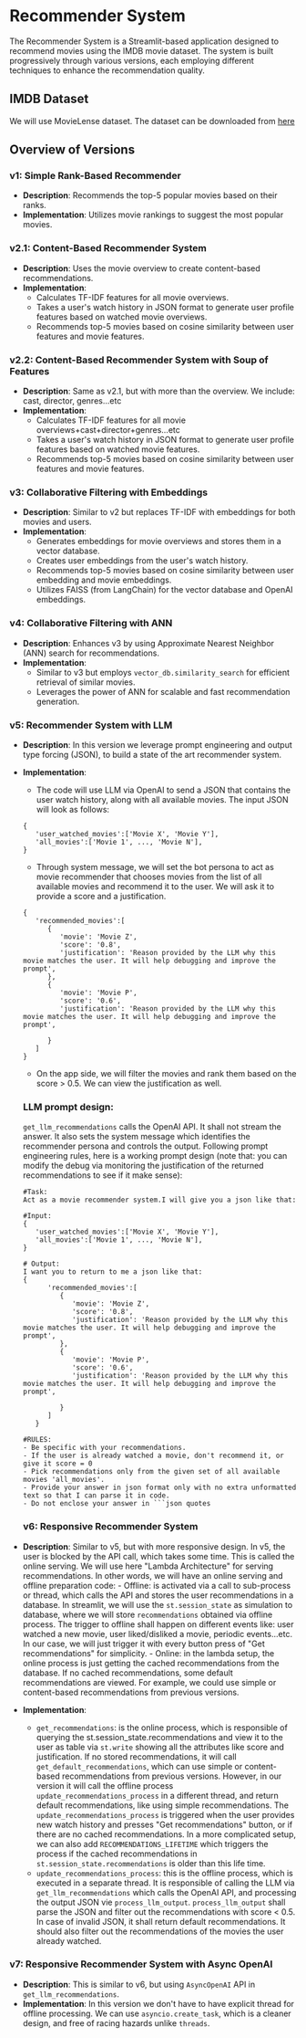 # Recommender System

The Recommender System is a Streamlit-based application designed to recommend movies using the IMDB movie dataset. The system is built progressively through various versions, each employing different techniques to enhance the recommendation quality.

## IMDB Dataset
We will use MovieLense dataset. The dataset can be downloaded from [here](https://www.kaggle.com/datasets/rounakbanik/the-movies-dataset)

## Overview of Versions

### v1: Simple Rank-Based Recommender
- **Description**: Recommends the top-5 popular movies based on their ranks.
- **Implementation**: Utilizes movie rankings to suggest the most popular movies.

### v2.1: Content-Based Recommender System
- **Description**: Uses the movie overview to create content-based recommendations.
- **Implementation**: 
   - Calculates TF-IDF features for all movie overviews.
   - Takes a user's watch history in JSON format to generate user profile features based on watched movie overviews.
   - Recommends top-5 movies based on cosine similarity between user features and movie features.

### v2.2: Content-Based Recommender System with Soup of Features
- **Description**: Same as v2.1, but with more than the overview. We include: cast, director, genres...etc
- **Implementation**: 
   - Calculates TF-IDF features for all movie overviews+cast+director+genres...etc
   - Takes a user's watch history in JSON format to generate user profile features based on watched movie features.
   - Recommends top-5 movies based on cosine similarity between user features and movie features.

### v3: Collaborative Filtering with Embeddings
- **Description**: Similar to v2 but replaces TF-IDF with embeddings for both movies and users.
- **Implementation**:
   - Generates embeddings for movie overviews and stores them in a vector database.
   - Creates user embeddings from the user's watch history.
   - Recommends top-5 movies based on cosine similarity between user embedding and movie embeddings.
   - Utilizes FAISS (from LangChain) for the vector database and OpenAI embeddings.

### v4: Collaborative Filtering with ANN
- **Description**: Enhances v3 by using Approximate Nearest Neighbor (ANN) search for recommendations.
- **Implementation**:
   - Similar to v3 but employs `vector_db.similarity_search` for efficient retrieval of similar movies.
   - Leverages the power of ANN for scalable and fast recommendation generation.

### v5: Recommender System with LLM
- **Description**: In this version we leverage prompt engineering and output type forcing (JSON), to build a state of the art recommender system.
- **Implementation**:
   - The code will use LLM via OpenAI to send a JSON that contains the user watch history, along with all available movies. The input JSON will look as follows:
   ```
   {
      'user_watched_movies':['Movie X', 'Movie Y'],
      'all_movies':['Movie 1', ..., 'Movie N'],
   }
   ```
   - Through system message, we will set the bot persona to act as movie recommender that chooses movies from the list of all available movies and recommend it to the user. We will ask it to provide a score and a justification.
   ```
   {
      'recommended_movies':[
         {
            'movie': 'Movie Z',
            'score': '0.8',
            'justification': 'Reason provided by the LLM why this movie matches the user. It will help debugging and improve the prompt',
         },
         {
            'movie': 'Movie P',
            'score': '0.6',
            'justification': 'Reason provided by the LLM why this movie matches the user. It will help debugging and improve the prompt',

         }
      ]
   }
   ``` 
   - On the app side, we will filter the movies and rank them based on the score > 0.5. We can view the justification as well.


   ### LLM prompt design:
   `get_llm_recommendations` calls the OpenAI API. It shall not stream the answer. It also sets the system message which identifies the recommender persona and controls the output. Following prompt engineering rules, here is a working prompt design (note that: you can modify the debug via monitoring the justification of the returned recommendations to see if it make sense):

   ```
   #Task:
   Act as a movie recommender system.I will give you a json like that:

   #Input:
   {
      'user_watched_movies':['Movie X', 'Movie Y'],
      'all_movies':['Movie 1', ..., 'Movie N'],
   }

   # Output:
   I want you to return to me a json like that: 
   {
         'recommended_movies':[
            {
               'movie': 'Movie Z',
               'score': '0.8',
               'justification': 'Reason provided by the LLM why this movie matches the user. It will help debugging and improve the prompt',
            },
            {
               'movie': 'Movie P',
               'score': '0.6',
               'justification': 'Reason provided by the LLM why this movie matches the user. It will help debugging and improve the prompt',

            }
         ]
      }

   #RULES:
   - Be specific with your recommendations. 
   - If the user is already watched a movie, don't recommend it, or give it score = 0
   - Pick recommendations only from the given set of all available movies 'all_movies'.
   - Provide your answer in json format only with no extra unformatted text so that I can parse it in code. 
   - Do not enclose your answer in ```json quotes
   ```

   ### v6: Responsive Recommender System 
- **Description**: Similar to v5, but with more responsive design. In v5, the user is blocked by the API call, which takes some time. This is called the online serving. We will use here "Lambda Architecture" for serving recommendations. In other words, we will have an online serving and offline preparation code:
      - Offline: is activated via a call to sub-process or thread, which calls the API and stores the user recommendations in a database. In streamlit, we will use the `st.session_state` as simulation to database, where we will store `recommendations` obtained via offline process. The trigger to offline shall happen on different events like: user watched a new movie, user liked/disliked a movie, periodic events...etc. In our case, we will just trigger it with every button press of "Get recommendations" for simplicity.
      - Online: in the lambda setup, the online process is just getting the cached recommendations from the database. If no cached recommendations, some default recommendations are viewed. For example, we could use simple or content-based recommendations from previous versions.
- **Implementation**:
   - `get_recommendations`: is the online process, which is responsible of querying the st.session_state.recommendations and view it to the user as table via `st.write` showing all the attributes like score and justification. If no stored recommendations, it will call `get_default_recommendations`, which can use simple or content-based recommendations from previous versions. However, in our version it will call the offline process `update_recommendations_process` in a different thread, and return default recommendations, like using simple recommendations. The `update_recommendations_process` is triggered when the user provides new watch history and presses "Get recommendations" button, or if there are no cached recommendations. In a more complicated setup, we can also add `RECOMMENDATIONS_LIFETIME` which triggers the process if the cached recommendations in `st.session_state.recommendations` is older than this life time.
   - `update_recommendations_process`: this is the offline process, which is executed in a separate thread. It is responsible of calling the LLM via `get_llm_recommendations` which calls the OpenAI API, and processing the output JSON vie `process_llm_output`. `process_llm_output` shall parse the JSON and filter out the recommendations with score < 0.5. In case of invalid JSON, it shall return default recommendations. It should also filter out the recommendations of the movies the user already watched.



### v7: Responsive Recommender System with Async OpenAI
- **Description**: This is similar to v6, but using `AsyncOpenAI` API in `get_llm_recommendations`. 
- **Implementation**: In this version we don't have to have explicit thread for offline processing. We can use `asyncio.create_task`, which is a cleaner design, and free of racing hazards unlike `threads`.